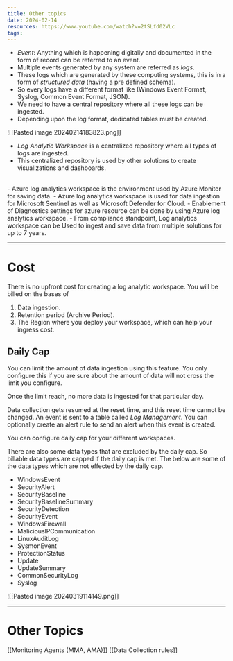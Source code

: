```yaml
---
title: Other topics
date: 2024-02-14
resources: https://www.youtube.com/watch?v=2tSLfd02VLc
tags:
---
```


- *Event*: Anything which is happening digitally and documented in the form of record can be referred to an event.
- Multiple events generated by any system are referred as *logs*.
- These logs which are generated by these computing systems, this is in a form of *structured data* (having a pre defined schema).
- So every logs have a different format like (Windows Event Format, Syslog, Common Event Format, JSON).
- We need to have a central repository where all these logs can be ingested.
- Depending upon the log format, dedicated tables must be created.

![[Pasted image 20240214183823.png]]

- *Log Analytic Workspace* is a centralized repository where all types of logs are ingested.
- This centralized repository is used by other solutions to create visualizations and dashboards.
<br>
- Azure log analytics workspace is the environment used by Azure Monitor for saving data.
- Azure log analytics workspace is used for data ingestion for Microsoft Sentinel as well as Microsoft Defender for Cloud.
- Enablement of Diagnostics settings for azure resource can be done by using Azure log analytics workspace.
- From compliance standpoint, Log analytics workspace can be Used to ingest and save data from multiple solutions for up to 7 years.

---
# Cost

There is no upfront cost for creating a log analytic workspace. You will be billed on the bases of

1. Data ingestion.
2. Retention period (Archive Period).
3. The Region where you deploy your workspace, which can help your ingress cost.

## Daily Cap

You can limit the amount of data ingestion using this feature. You only configure this if you are sure about the amount of data will not cross the limit you configure.

Once the limit reach, no more data is ingested for that particular day.

Data collection gets resumed at the reset time, and this reset time cannot be changed. An event is sent to a table called *Log Management*. You can optionally create an alert rule to send an alert when this event is created.

You can configure daily cap for your different workspaces.

There are also some data types that are excluded by the daily cap. So billable data types are capped if the daily cap is met. The below are some of the data types which are not effected by the daily cap.

- WindowsEvent
- SecurityAlert
- SecurityBaseIine
- SecurityBaseIineSummary
- SecurityDetection
- SecurityEvent
- WindowsFirewall
- MaliciouslPCommunication
- LinuxAuditLog
- SysmonEvent
- ProtectionStatus
- Update
- UpdateSummary
- CommonSecurityLog
- Syslog

![[Pasted image 20240319114149.png]]

---
# Other Topics

[[Monitoring Agents (MMA, AMA)]]
[[Data Collection rules]]